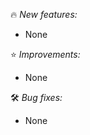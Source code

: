 :fire: *New features:*
- None

:star: *Improvements:*
- None

:hammer_and_wrench: *Bug fixes:*
- None

